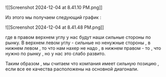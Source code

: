 ![[Screenshot 2024-12-04 at 8.41.10 PM.png]]

Из этого мы получаем следующий график  :

![[Screenshot 2024-12-04 at 8.41.48 PM.png]]

где в правом верхнем углу у нас будут наши сильные стороны по рынку. В верхнем левом углу - сильные но ненужные стороны , в нижнем левом , то что нам нахер не надо , в нижнем правом - то , что нужно по рынку , но у нас это слабо развито. 

Таким образом , мы считаем что компания имеет сильную позицию , если все ее качества расположены на основной диагонали. 

